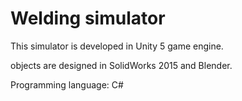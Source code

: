 # Welding simulator

This simulator is developed in Unity 5 game engine.

objects are designed in SolidWorks 2015 and Blender.

Programming language: C#
